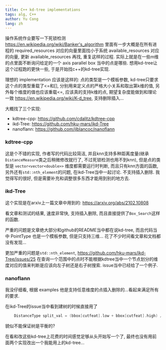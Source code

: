 ```yaml
---
title: C++ kd-tree implementations
tags: alg, C++
author: Yu Cong
lang: zh
---
```


操作系统作业要写一下死锁检测 https://en.wikipedia.org/wiki/Banker's_algorithm 里面有一步大概是在所有进程的 required_resources 对应的向量里面找小于系统 available_resources 对应的向量, 更新 available_resources 再找, 重复这样的过程. 实际上就是在一些$m$维的点里面不断询问给定的一个 axis parallel box 当中的点是哪些. 想用kd-tree让这个过程跑的更快一些, 于是开始找c++的kd-tree实现.

理想的 implementation 应该是这样的: 点的类型是一个模板参数, kd-tree只要求这个点的类型重载了<=和[], 分别用来定义点的严格大小关系和取出第k维的值, 另外每个维度的值也应该重载<=, 应该真的支持k维的点, 期望复杂度能做到和理论一致 https://en.wikipedia.org/wiki/K-d_tree, 支持删除插入...

大概找了三个实现:

- kdtree-cpp: <https://github.com/cdalitz/kdtree-cpp>
- ikd-Tree: <https://github.com/hku-mars/ikd-Tree>
- nanoflann: <https://github.com/jlblancoc/nanoflann>

### kdtree-cpp

这是个不错的实现, 作者写的代码比较简洁, 并且knn支持多种距离度量(继承`DistanceMeasure`类之后稍微修改就行了, 不过死锁检测也用不到knn), 但是点的类型是 `vector<vector<double>>` 维度都需要运行时判断, 而且只有knn方面的函数, 另外还有`std::nth_element`的问题, 在ikd-Tree当中一起讨论. 不支持插入删除. 我觉得写的很好, 但是需要补充和调整很多东西才能用到别的地方去.

### ikd-Tree

这个实现是在arxiv上一篇文章中用到的: <https://arxiv.org/abs/2102.10808>

看文章和测试的结果, 速度非常快, 支持插入删除, 而且直接提供了`Box_Search`这样的函数. 

严重的问题是文章绝大部分和github的README当中都在说kd-tree, 而且代码当中 PointType 也是一个模板参数, 但是只支持三维... 花了不少时间看文章和文档都没有发现...

更加严重的问题是`std::nth_element`, <https://github.com/hku-mars/ikd-Tree/issues/25> 在查询一个范围中的点时不能根据kdtree当中一个节点划分的维度对应的值来判断是应该向左子树还是右子树搜索. issue当中已经给了一个例子.

### nanoflann

我没仔细看, 根据 examples 他是支持任意维度的点插入删除的...看起来满足所有的要求.

在ikd-Tree的issue当中看到建树的时候直接用了
```cpp
    DistanceType split_val = (bbox[cutfeat].low + bbox[cutfeat].high) / 2;
```

貌似不能保证树是平衡的?

在看和改这些kd-tree上花费的时间感觉足够从头开始写一个了, 最终也没有用前面两个实现改出一个我能用上的kd-tree...